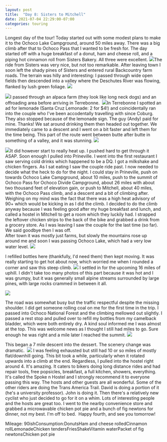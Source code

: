 ```yaml
---
layout: post
title:  "Day 8: Sisters to Mitchell"
date: 2021-07-04 22:29:00-07:00
categories: touring
---
```

Longest day of the tour! Today started out with some modest plans to make it to the Ochoco Lake Campground, around 50 miles away. There was a big climb after that to Ochoco Pass that I wanted to be fresh for. The day started off with a huge breakfast of a donut, ham and cheese roll, and a piping hot cinnamon roll from Sisters Bakery. All three were excellent.
[![](https://lh3.googleusercontent.com/-WSxATm4mtr8/YOKXdtHIChI/AAAAAAAAUFo/RCgn8Jjk5b4OxsAsZrmhotQDia0uaklsQCLcBGAsYHQ/s1600/1625462641153002-0.png)](https://lh3.googleusercontent.com/-WSxATm4mtr8/YOKXdtHIChI/AAAAAAAAUFo/RCgn8Jjk5b4OxsAsZrmhotQDia0uaklsQCLcBGAsYHQ/s1600/1625462641153002-0.png)The ride from Sisters was very nice, but not too remarkable. After leaving town I soon left the shady pines of Sisters and entered rural Backcountry farm roads. The terrain was hilly and interesting: I passed through wide open fields then descended into a valley where the Deschutes River was flowing, flanked by lush green foliage.
[![](https://lh3.googleusercontent.com/-OtvHqg2kTvs/YOKXb1FUPEI/AAAAAAAAUFg/BFl1SskyStUcT0T-JMb21rHBDjgvRgsbgCLcBGAsYHQ/s1600/1625462635200200-1.png)](https://lh3.googleusercontent.com/-OtvHqg2kTvs/YOKXb1FUPEI/AAAAAAAAUFg/BFl1SskyStUcT0T-JMb21rHBDjgvRgsbgCLcBGAsYHQ/s1600/1625462635200200-1.png)

[![](https://lh3.googleusercontent.com/-sB11nAupfjg/YOKXaaVnWBI/AAAAAAAAUFc/mvyhEB9kl3I6FodqwQiS7p9xMaGI-KZ5wCLcBGAsYHQ/s1600/1625462630132517-2.png)](https://lh3.googleusercontent.com/-sB11nAupfjg/YOKXaaVnWBI/AAAAAAAAUFc/mvyhEB9kl3I6FodqwQiS7p9xMaGI-KZ5wCLcBGAsYHQ/s1600/1625462630132517-2.png)I passed through an alpaca farm (they look like long neck dogs) and an offroading area before arriving in Terrebonne. 
[![](https://lh3.googleusercontent.com/-3OGWk0vapLY/YOKXZBU5QKI/AAAAAAAAUFY/nIcaWEeiA3ItUhQIBseBeCfZUHzBe0cWgCLcBGAsYHQ/s1600/1625462623466594-3.png)](https://lh3.googleusercontent.com/-3OGWk0vapLY/YOKXZBU5QKI/AAAAAAAAUFY/nIcaWEeiA3ItUhQIBseBeCfZUHzBe0cWgCLcBGAsYHQ/s1600/1625462623466594-3.png)In Terrebonne I spotted an ad for lemonade (Santa Cruz Lemonade: 2 for $4!) and coincidentally ran into the couple who I've been accodentally travelling with since Coburg. They also stopped because of the lemonade sign. The guy (Andy) paid for mine. Thanks! We sat around drinking them then headed out together. We immediately came to a descent and I went on a bit faster and left them for the time being. This part of the route went between butte after butte in something of a valley, and it was stunning.
[![](https://lh3.googleusercontent.com/-nz0qsaE6pvs/YOKXXqP4bdI/AAAAAAAAUFU/37huV-HRPY0FvJEy_ll5qZX1NAb3oBP_ACLcBGAsYHQ/s1600/1625462615967892-4.png)](https://lh3.googleusercontent.com/-nz0qsaE6pvs/YOKXXqP4bdI/AAAAAAAAUFU/37huV-HRPY0FvJEy_ll5qZX1NAb3oBP_ACLcBGAsYHQ/s1600/1625462615967892-4.png)

[![](https://lh3.googleusercontent.com/-UZ8Rb9YD6w4/YOKXVi8bPoI/AAAAAAAAUFQ/VQH6lPnCVi84IGjRu6LwNWYtlN3YmBcVgCLcBGAsYHQ/s1600/1625462609896206-5.png)](https://lh3.googleusercontent.com/-UZ8Rb9YD6w4/YOKXVi8bPoI/AAAAAAAAUFQ/VQH6lPnCVi84IGjRu6LwNWYtlN3YmBcVgCLcBGAsYHQ/s1600/1625462609896206-5.png)It did however start to really heat up. I pushed hard to get through it ASAP. Soon enough I pulled into Prineville. I went into the first restaurant I saw serving cold drinks which happened to be a DQ. I got a milkshake and chicken fingers. As I sat eating I saw the couple ride past. I now needed to decide what the heck to do for the night. I could stay in Prineville, push on towards Ochoco Lake Campground, about 10 miles, push to the summit of Ochoco Pass for Ochoco Divide Campground, about 26 miles with about two thousand feet of elevation gain, or push to Mitchell, about 40 miles, with the Ochoco Pass climb, and a descent and a bit of climbing after. Weighing on my mind was the fact that there was a high heat advisory of 90+ which would be kicking in as I did the climb. I decided to do the climb anyway because I was feeling good after my huge breakfast and lunch, and called a hostel in Mitchell to get a room which they luckily had. I strapped the leftover chicken strips to the back of the bike and grabbed a drink from a grocery store. As I was leaving I saw the couple for the last time (so far). We said goodbye then I was off.  
After town it was mostly just farms, but slowly the mountains rose up around me and soon I was passing Ochoco Lake, which had a very low water level.
[![](https://lh3.googleusercontent.com/-_qY11cwSh_M/YOKXT_T6rDI/AAAAAAAAUFM/OZmRkbNNPPEmKnAbFmuKzTEuIhJwtbBgwCLcBGAsYHQ/s1600/1625462603681513-6.png)](https://lh3.googleusercontent.com/-_qY11cwSh_M/YOKXT_T6rDI/AAAAAAAAUFM/OZmRkbNNPPEmKnAbFmuKzTEuIhJwtbBgwCLcBGAsYHQ/s1600/1625462603681513-6.png)
  
I refilled bottles here (thankfully, I'd need them) then kept moving. It was really starting to get hot about now, which worried me when I rounded a corner and saw this steep climb.
[![](https://lh3.googleusercontent.com/-ADMSzSKQkfo/YOKXSkihntI/AAAAAAAAUFE/DQwZ0R7pETUv40VvLQPJtF6DsTdG0ZMKgCLcBGAsYHQ/s1600/1625462596804241-7.png)](https://lh3.googleusercontent.com/-ADMSzSKQkfo/YOKXSkihntI/AAAAAAAAUFE/DQwZ0R7pETUv40VvLQPJtF6DsTdG0ZMKgCLcBGAsYHQ/s1600/1625462596804241-7.png)
I settled in for the upcoming 16 miles of uphill. I didn't take too many photos of this part because it was hot and I was grumpy, but it was generally small alpine streams surrounded by large pines, with large rocks crammed in between it all.  

[![](https://lh3.googleusercontent.com/-MHKWcUPmqos/YOKXQyeTfeI/AAAAAAAAUFA/7cVYKKjkrkg7WtyMOWUtgP7W6cRDprHRwCLcBGAsYHQ/s1600/1625462591926754-8.png)](https://lh3.googleusercontent.com/-MHKWcUPmqos/YOKXQyeTfeI/AAAAAAAAUFA/7cVYKKjkrkg7WtyMOWUtgP7W6cRDprHRwCLcBGAsYHQ/s1600/1625462591926754-8.png)
  
The road was somewhat busy but the traffic respectful despite the missing shoulder. I did get someone rolling coal on me for the first time in the trip. I passed into Ochoco National Forest and the climbing mellowed out slightly. I passed a rest stop and pulled over to refill my bottles from my camelback bladder, which were both entirely dry. A kind soul informed me I was almost at the top. This was welcome news as I thought I still had miles to go. Sure enough he was right and a mile later I reached the summit.
[![](https://lh3.googleusercontent.com/-BFkq4eq7B4U/YOKXPcSIg4I/AAAAAAAAUE8/gDOy1IDVNaAnoPPrLDIJE9mksLFnvhsfgCLcBGAsYHQ/s1600/1625462585856861-9.png)](https://lh3.googleusercontent.com/-BFkq4eq7B4U/YOKXPcSIg4I/AAAAAAAAUE8/gDOy1IDVNaAnoPPrLDIJE9mksLFnvhsfgCLcBGAsYHQ/s1600/1625462585856861-9.png)
  
This began a 7 mile descent into the dessert. The scenery change was dramatic. 
[![](https://lh3.googleusercontent.com/-F0B3ZdMeoUE/YOKXN6-3drI/AAAAAAAAUE4/Paw6b_-vCX0imzNc-pVxiwyyET3wj1a3wCLcBGAsYHQ/s1600/1625462578328833-10.png)](https://lh3.googleusercontent.com/-F0B3ZdMeoUE/YOKXN6-3drI/AAAAAAAAUE4/Paw6b_-vCX0imzNc-pVxiwyyET3wj1a3wCLcBGAsYHQ/s1600/1625462578328833-10.png)
I was feeling exhausted but still had 10 or so miles of mostly flat/downhill going. This bit took a while, particularly when it rotated upwards into a climb at the end. Regardless, I pulled into the hostel right around 4. It's amazing. It caters to bikers doing long distance rides and had repair tools, free popsicles, breakfast, a full kitchen, showers, everything. It's called the Spoke n Hostel and I strongly recommend it to everyone passing this way. The hosts and other guests are all wonderful. Some of the other riders are doing the Trans America Trail. David is doing a portion of it (he's a university professor). John is doing it. Then there's a relatively new cyclist who just decided to go for it on a whim. Lots of interesting people and the hosts are great too. I went to the nearby convenience store and grabbed a microwavable chicken pot pie and a bunch of fig newtons for dinner, not my best. I'm off to bed.  Happy fourth, and see you tomorrow!  
  
Mileage: 90ishConsumption:DonutsHam and cheese rolledCinnamon rollLemonadeChicken tendersFriesShakeVitamin waterPacket of fig newtonsChicken pot pie
